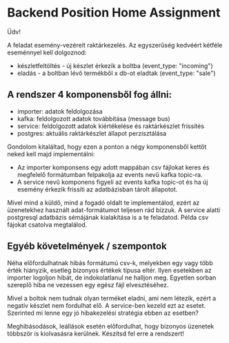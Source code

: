 # Backend Position Home Assignment

Üdv!

A feladat esemény-vezérelt raktárkezelés. Az egyszerűség kedvéért kétféle eseménnyel kell dolgoznod:

* készletfeltöltés - új készlet érkezik a boltba (event_type: "incoming")
* eladás - a boltban lévő termékből x db-ot eladtak (event_type: "sale")

## A rendszer 4 komponensből fog állni:

* importer: adatok feldolgozása
* kafka: feldolgozott adatok továbbítása (message bus)
* service: feldolgozott adatok kiértékelése és raktárkészlet frissítés
* postgres: aktuális raktárkészlet állapot perzisztálása

Gondolom kitaláltad, hogy ezen a ponton a négy komponensből kettőt neked kell majd implementálni:

* Az importer komponsens egy adott mappában csv fájlokat keres és megfelelő formátumban felpakolja az events nevű kafka topic-ra.
* A service nevű komponens figyeli az events kafka topic-ot és ha új esemény érkezik frissíti az adatbázisban tárolt állapotot.

Mivel mind a küldő, mind a fogadó oldalt te implementálod, ezért az üzenetekhez használt adat-formátumot teljesen rád bízzuk. A service alatti postgresql adatbázis sémájának kialakítása is a te feladatod. Példa csv fájokat csatolva megtalálod.

## Egyéb követelmények / szempontok 

Néha előfordulhatnak hibás formátumú csv-k, melyekben egy vagy több érték hiányzik, esetleg bizonyos értékek típusa eltér. Ilyen esetekben az importer logoljon hibát, de indokolatlanul ne halljon meg. Egyetlen sorban szereplő hiba ne vezessen egy egész fájl elvesztéséhez.

Mivel a boltok nem tudnak olyan terméket eladni, ami nem létezik, ezért a negatív készlet nem fordulhat elő. A service-ben kezeld ezt az esetet. Szerinted mi lenne egy jó hibakezelési stratégia ebben az esetben?

Meghibásodások, leállások esetén előfordulhat, hogy bizonyos üzenetek többször is kiolvasásra kerülnek. Készítsd fel erre a rendszert!
